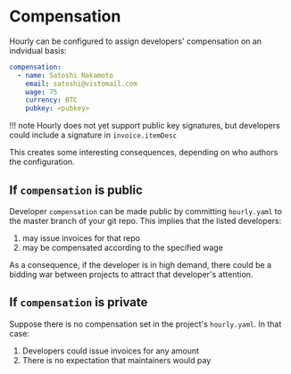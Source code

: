 # Compensation

Hourly can be configured to assign developers' compensation on an indvidual basis:

```yaml
compensation:
  - name: Satoshi Nakamoto
    email: satoshi@vistomail.com
    wage: 75
    currency: BTC
    pubkey: <pubkey>
```

!!! note
    Hourly does not yet support public key signatures, but developers could include a signature in `invoice.itemDesc`

This creates some interesting consequences, depending on who authors the configuration.

## If `compensation` is public

Developer `compensation` can be made public by committing `hourly.yaml` to the master branch of your git repo. This implies that the listed developers:

1. may issue invoices for that repo
2. may be compensated according to the specified wage

As a consequence, if the developer is in high demand, there could be a bidding war between projects to attract that developer's attention.

## If `compensation` is private

Suppose there is no compensation set in the project's `hourly.yaml`. In that case:

1. Developers could issue invoices for any amount
2. There is no expectation that maintainers would pay



